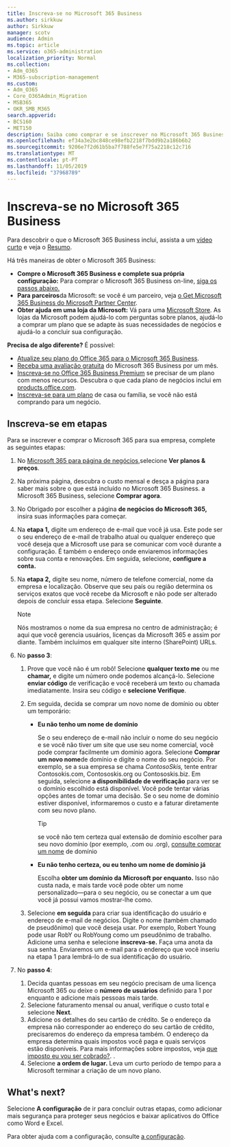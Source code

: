 ```yaml
---
title: Inscreva-se no Microsoft 365 Business
ms.author: sirkkuw
author: Sirkkuw
manager: scotv
audience: Admin
ms.topic: article
ms.service: o365-administration
localization_priority: Normal
ms.collection:
- Adm_O365
- M365-subscription-management
ms.custom:
- Adm_O365
- Core_O365Admin_Migration
- MSB365
- OKR_SMB_M365
search.appverid:
- BCS160
- MET150
description: Saiba como comprar e se inscrever no Microsoft 365 Business.
ms.openlocfilehash: ef34a3e2bc848ce98efb2218f7bdd9b2a186b6b2
ms.sourcegitcommit: 9206e7f2d61b5ba7f788fe5e7f75a2218c12c716
ms.translationtype: MT
ms.contentlocale: pt-PT
ms.lasthandoff: 11/05/2019
ms.locfileid: "37968789"
---
```

# <a name="sign-up-for-microsoft-365-business"></a>Inscreva-se no Microsoft 365 Business

Para descobrir o que o Microsoft 365 Business inclui, assista a um [vídeo curto](https://go.microsoft.com/fwlink/?linkid=2109651) e veja o [Resumo](microsoft-365-business-overview.md).

Há três maneiras de obter o Microsoft 365 Business:
- **Compre o Microsoft 365 Business e complete sua própria configuração:** Para comprar o Microsoft 365 Business on-line, [siga os passos abaixo.](#sign-up-steps)
- **Para parceiros**da Microsoft: se você é um parceiro, veja [o Get Microsoft 365 Business do Microsoft Partner Center](get-microsoft-365-business.md#get-microsoft-365-business-from-microsoft-partner-center).
- **Obter ajuda em uma loja da Microsoft:** Vá para uma [Microsoft Store](https://go.microsoft.com/fwlink/?linkid=2109652). As lojas da Microsoft podem ajudá-lo com perguntas sobre planos, ajudá-lo a comprar um plano que se adapte às suas necessidades de negócios e ajudá-lo a concluir sua configuração.

**Precisa de algo diferente?** É possível:
- [Atualize seu plano do Office 365 para o Microsoft 365 Business](migrate-to-microsoft-365-business.md).
- [Receba uma avaliação gratuita](https://go.microsoft.com/fwlink/p/?linkid=2102309) do Microsoft 365 Business por um mês.
- [Inscreva-se no Office 365 Business Premium](https://go.microsoft.com/fwlink/p/?LinkID=510935) se precisar de um plano com menos recursos. Descubra o que cada plano de negócios inclui em [products.office.com](https://go.microsoft.com/fwlink/?linkid=2109397).
- [Inscreva-se para um plano](https://go.microsoft.com/fwlink/?linkid=2109398) de casa ou família, se você não está comprando para um negócio. 

## <a name="sign-up-steps"></a>Inscreva-se em etapas

Para se inscrever e comprar o Microsoft 365 para sua empresa, complete as seguintes etapas:

1. No [Microsoft 365 para página de negócios,](https://go.microsoft.com/fwlink/?linkid=2109654)selecione **Ver planos & preços**. 
2. Na próxima página, descubra o custo mensal e desça a página para saber mais sobre o que está incluído no Microsoft 365 Business. a Microsoft 365 Business, selecione **Comprar agora**.
3. No Obrigado por escolher a página **de negócios do Microsoft 365,** insira suas informações para começar.
4. Na **etapa 1,** digite um endereço de e-mail que você já usa. Este pode ser o seu endereço de e-mail de trabalho atual ou qualquer endereço que você deseja que a Microsoft use para se comunicar com você durante a configuração. É também o endereço onde enviaremos informações sobre sua conta e renovações. Em seguida, selecione, **configure a conta.**
5. Na **etapa 2,** digite seu nome, número de telefone comercial, nome da empresa e localização. Observe que seu país ou região determina os serviços exatos que você recebe da Microsoft e não pode ser alterado depois de concluir essa etapa. Selecione **Seguinte**.
    > [!NOTE]
    > Nós mostramos o nome da sua empresa no centro de administração; é aqui que você gerencia usuários, licenças da Microsoft 365 e assim por diante. Também incluímos em qualquer site interno (SharePoint) URLs.
6. No **passo 3**:

    1. Prove que você não é um robô! Selecione **qualquer texto me** ou me **chamar,** e digite um número onde podemos alcançá-lo. Selecione **enviar código** de verificação e você receberá um texto ou chamada imediatamente. Insira seu código e **selecione Verifique**.
    2. Em seguida, decida se comprar um novo nome de domínio ou obter um temporário:

        - **Eu não tenho um nome de domínio** 
        
            Se o seu endereço de e-mail não incluir o nome do seu negócio e se você não tiver um site que use seu nome comercial, você pode comprar facilmente um domínio agora. Selecione **Comprar um novo nome**de domínio e digite o nome do seu negócio. Por exemplo, se a sua empresa se chama *ContosoSkis,* tente entrar Contosokis.com, Contososkis.org ou Contososkis.biz. Em seguida, selecione **a disponibilidade de verificação** para ver se o domínio escolhido está disponível. Você pode tentar várias opções antes de tomar uma decisão. Se o seu nome de domínio estiver disponível, informaremos o custo e a faturar diretamente com seu novo plano. 
       
            > [!TIP]
            > se você não tem certeza qual extensão de domínio escolher para seu novo domínio (por exemplo, .com ou .org), [consulte comprar um nome](https://go.microsoft.com/fwlink/?linkid=2109700) de domínio
        
        - **Eu não tenho certeza, ou eu tenho um nome de domínio já** 
        
             Escolha **obter um domínio da Microsoft por enquanto.** Isso não custa nada, e mais tarde você pode obter um nome personalizado&mdash;para o seu negócio, ou se conectar a um que você já possui vamos mostrar-lhe como.

    3. Selecione **em seguida** para criar sua identificação do usuário e endereço de e-mail de negócios. Digite o nome (também chamado de pseudônimo) que você deseja usar. Por exemplo, Robert Young pode usar RobY ou RobYoung como um pseudônimo de trabalho. Adicione uma senha e selecione **inscreva-se.** Faça uma anota da sua senha. Enviaremos um e-mail para o endereço que você inseriu na etapa 1 para lembrá-lo de sua identificação do usuário.
7. No **passo 4**: 

    1. Decida quantas pessoas em seu negócio precisam de uma licença Microsoft 365 ou deixe o **número de usuários** definido para 1 por enquanto e adicione mais pessoas mais tarde. 
    2. Selecione faturamento mensal ou anual, verifique o custo total e selecione **Next**. 
    3. Adicione os detalhes do seu cartão de crédito. Se o endereço da empresa não corresponder ao endereço do seu cartão de crédito, precisaremos do endereço da empresa também. O endereço da empresa determina quais impostos você paga e quais serviços estão disponíveis. Para mais informações sobre impostos, veja [que imposto eu vou ser cobrado?](https://go.microsoft.com/fwlink/?linkid=2109701). .
    4. Selecione **a ordem de lugar.** Leva um curto período de tempo para a Microsoft terminar a criação de um novo plano.

## <a name="whats-next"></a>What's next?

Selecione **A configuração** de ir para concluir outras etapas, como adicionar mais segurança para proteger seus negócios e baixar aplicativos do Office como Word e Excel.

Para obter ajuda com a configuração, consulte [a configuração](set-up.md).

